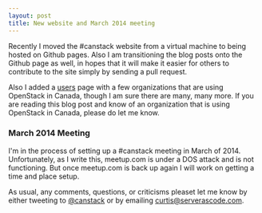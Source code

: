 ```yaml
---
layout: post
title: New website and March 2014 meeting
---
```


Recently I moved the #canstack website from a virtual machine to being hosted on Github pages. Also I am transitioning the blog posts onto the Github page as well, in hopes that it will make it easier for others to contribute to the site simply by sending a pull request.

Also I added a [users](http://canstack.ca/users) page with a few organizations that are using OpenStack in Canada, though I am sure there are many, many more. If you are reading this blog post and know of an organization that is using OpenStack in Canada, please do let me know.

### March 2014 Meeting

I'm in the process of setting up a #canstack meeting in March of 2014. Unfortunately, as I write this, meetup.com is under a DOS attack and is not functioning. But once meetup.com is back up again I will work on getting a time and place setup. 

As usual, any comments, questions, or criticisms pleaset let me know by either tweeting to [@canstack](https://twitter.com/canstack) or by emailing curtis@serverascode.com.